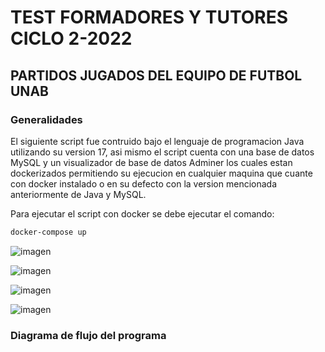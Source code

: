 
# TEST FORMADORES Y TUTORES CICLO 2-2022

## PARTIDOS JUGADOS DEL EQUIPO DE FUTBOL UNAB

### Generalidades

El siguiente script fue contruido bajo el lenguaje de programacion Java utilizando su version 17, asi mismo el script cuenta con una base de datos MySQL y un visualizador de base de datos Adminer los cuales estan dockerizados permitiendo su ejecucion en cualquier maquina que cuante con docker instalado o en su defecto con la version mencionada anteriormente de Java y MySQL.

Para ejecutar el script con docker se debe ejecutar el comando:

```bash
docker-compose up
```

![imagen](https://user-images.githubusercontent.com/78517969/177907357-16f69dd9-6aa8-4943-862a-69700891b61c.png)

![imagen](https://user-images.githubusercontent.com/78517969/177907381-367ab742-d68f-436d-af35-54d5ee6a7ad2.png)

![imagen](https://user-images.githubusercontent.com/78517969/177907400-7c3a8717-80e9-4702-9787-a9f54f2afc90.png)

![imagen](https://user-images.githubusercontent.com/78517969/177907429-730f5ff3-fbd6-4f72-8770-5e404a6180c5.png)


### Diagrama de flujo del programa


